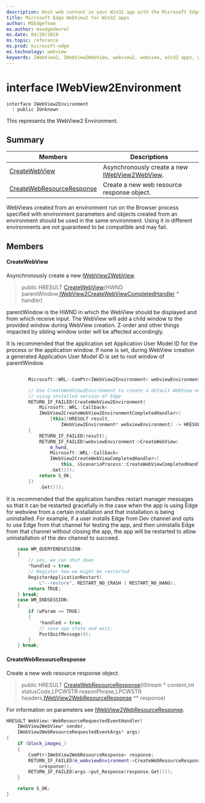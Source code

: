 ```yaml
---
description: Host web content in your Win32 app with the Microsoft Edge WebView2 control
title: Microsoft Edge WebView2 for Win32 apps
author: MSEdgeTeam
ms.author: msedgedevrel
ms.date: 04/28/2019
ms.topic: reference
ms.prod: microsoft-edge
ms.technology: webview
keywords: IWebView2, IWebView2WebView, webview2, webview, win32 apps, win32, edge
---
```


# interface IWebView2Environment 

```
interface IWebView2Environment
  : public IUnknown
```

This represents the WebView2 Environment.

## Summary

 Members                        | Descriptions
--------------------------------|---------------------------------------------
[CreateWebView](#createwebview) | Asynchronously create a new [IWebView2WebView](IWebView2WebView.md#interface_i_web_view2_web_view).
[CreateWebResourceResponse](#createwebresourceresponse) | Create a new web resource response object.

WebViews created from an environment run on the Browser process specified with environment parameters and objects created from an environment should be used in the same environment. Using it in different environments are not guaranteed to be compatible and may fail.

## Members

#### CreateWebView 

Asynchronously create a new [IWebView2WebView](IWebView2WebView.md#interface_i_web_view2_web_view).

> public HRESULT [CreateWebView](#interface_i_web_view2_environment_1abe8324e33f071ffb07a419d8664b9b3c)(HWND parentWindow,[IWebView2CreateWebViewCompletedHandler](IWebView2CreateWebViewCompletedHandler.md#interface_i_web_view2_create_web_view_completed_handler) * handler)

parentWindow is the HWND in which the WebView should be displayed and from which receive input. The WebView will add a child window to the provided window during WebView creation. Z-order and other things impacted by sibling window order will be affected accordingly.

It is recommended that the application set Application User Model ID for the process or the application window. If none is set, during WebView creation a generated Application User Model ID is set to root window of parentWindow. 
```cpp

        Microsoft::WRL::ComPtr<IWebView2Environment> webviewEnvironment;

        // Use CreateWebView2Environment to create a default WebView environment
        // using installed version of Edge
        RETURN_IF_FAILED(CreateWebView2Environment(
            Microsoft::WRL::Callback<
            IWebView2CreateWebView2EnvironmentCompletedHandler>(
                [this](HRESULT result,
                    IWebView2Environment* webviewEnvironment) -> HRESULT
        {
            RETURN_IF_FAILED(result);
            RETURN_IF_FAILED(webviewEnvironment->CreateWebView(
                m_hwnd,
                Microsoft::WRL::Callback<
                IWebView2CreateWebViewCompletedHandler>(
                    this, &ScenarioProcess::CreateWebViewCompletedHandler)
                .Get()));
            return S_OK;
        })
            .Get()));

```
 It is recommended that the application handles restart manager messages so that it can be restarted gracefully in the case when the app is using Edge for webview from a certain installation and that installation is being uninstalled. For example, if a user installs Edge from Dev channel and opts to use Edge from that channel for testing the app, and then uninstalls Edge from that channel without closing the app, the app will be restarted to allow uninstallation of the dev channel to succeed. 
```cpp
    case WM_QUERYENDSESSION:
    {
        // yes, we can shut down
        *handled = true;
        // Register how we might be restarted
        RegisterApplicationRestart(
            L"--restore", RESTART_NO_CRASH | RESTART_NO_HANG);
        return TRUE;
    } break;
    case WM_ENDSESSION:
    {
        if (wParam == TRUE)
        {
            *handled = true;
            // save app state and exit.
            PostQuitMessage(0);
        }
    } break;
```

#### CreateWebResourceResponse 

Create a new web resource response object.

> public HRESULT [CreateWebResourceResponse](#interface_i_web_view2_environment_1aa1bda3e667feb52bfc218a4a54273439)(IStream * content,int statusCode,LPCWSTR reasonPhrase,LPCWSTR headers,[IWebView2WebResourceResponse](IWebView2WebResourceResponse.md#interface_i_web_view2_web_resource_response) ** response)

For information on parameters see [IWebView2WebResourceResponse](IWebView2WebResourceResponse.md#interface_i_web_view2_web_resource_response).

```cpp
HRESULT WebView::WebResourceRequestedEventHandler(
    IWebView2WebView* sender,
    IWebView2WebResourceRequestedEventArgs* args)
{
    if (block_images_)
    {
        ComPtr<IWebView2WebResourceResponse> response;
        RETURN_IF_FAILED(m_webviewEnvironment->CreateWebResourceResponse(nullptr, 200, L"OK", L"",
            &response));
        RETURN_IF_FAILED(args->put_Response(response.Get()));
    }

    return S_OK;
}
```

